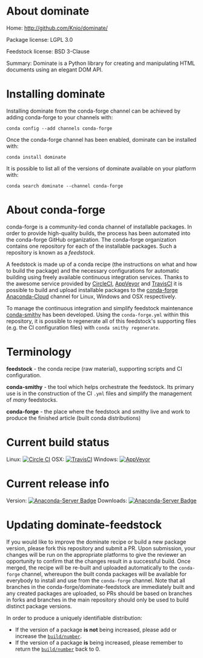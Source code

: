 About dominate
==============

Home: http://github.com/Knio/dominate/

Package license: LGPL 3.0

Feedstock license: BSD 3-Clause

Summary: Dominate is a Python library for creating and manipulating HTML documents using an elegant DOM API.



Installing dominate
===================

Installing dominate from the conda-forge channel can be achieved by adding conda-forge to your channels with:

```
conda config --add channels conda-forge
```

Once the conda-forge channel has been enabled, dominate can be installed with:

```
conda install dominate
```

It is possible to list all of the versions of dominate available on your platform with:

```
conda search dominate --channel conda-forge
```


About conda-forge
=================

conda-forge is a community-led conda channel of installable packages.
In order to provide high-quality builds, the process has been automated into the
conda-forge GitHub organization. The conda-forge organization contains one repository
for each of the installable packages. Such a repository is known as a *feedstock*.

A feedstock is made up of a conda recipe (the instructions on what and how to build
the package) and the necessary configurations for automatic building using freely
available continuous integration services. Thanks to the awesome service provided by
[CircleCI](https://circleci.com/), [AppVeyor](http://www.appveyor.com/)
and [TravisCI](https://travis-ci.org/) it is possible to build and upload installable
packages to the [conda-forge](https://anaconda.org/conda-forge)
[Anaconda-Cloud](http://docs.anaconda.org/) channel for Linux, Windows and OSX respectively.

To manage the continuous integration and simplify feedstock maintenance
[conda-smithy](http://github.com/conda-forge/conda-smithy) has been developed.
Using the ``conda-forge.yml`` within this repository, it is possible to regenerate all of
this feedstock's supporting files (e.g. the CI configuration files) with ``conda smithy regenerate``.


Terminology
===========

**feedstock** - the conda recipe (raw material), supporting scripts and CI configuration.

**conda-smithy** - the tool which helps orchestrate the feedstock.
                   Its primary use is in the construction of the CI ``.yml`` files
                   and simplify the management of *many* feedstocks.

**conda-forge** - the place where the feedstock and smithy live and work to
                  produce the finished article (built conda distributions)

Current build status
====================

Linux: [![Circle CI](https://circleci.com/gh/conda-forge/dominate-feedstock.svg?style=shield)](https://circleci.com/gh/conda-forge/dominate-feedstock)
OSX: [![TravisCI](https://travis-ci.org/conda-forge/dominate-feedstock.svg?branch=master)](https://travis-ci.org/conda-forge/dominate-feedstock)
Windows: [![AppVeyor](https://ci.appveyor.com/api/projects/status/github/conda-forge/dominate-feedstock?svg=True)](https://ci.appveyor.com/project/conda-forge/dominate-feedstock/branch/master)

Current release info
====================
Version: [![Anaconda-Server Badge](https://anaconda.org/conda-forge/dominate/badges/version.svg)](https://anaconda.org/conda-forge/dominate)
Downloads: [![Anaconda-Server Badge](https://anaconda.org/conda-forge/dominate/badges/downloads.svg)](https://anaconda.org/conda-forge/dominate)


Updating dominate-feedstock
===========================

If you would like to improve the dominate recipe or build a new
package version, please fork this repository and submit a PR. Upon submission,
your changes will be run on the appropriate platforms to give the reviewer an
opportunity to confirm that the changes result in a successful build. Once
merged, the recipe will be re-built and uploaded automatically to the
`conda-forge` channel, whereupon the built conda packages will be available for
everybody to install and use from the `conda-forge` channel.
Note that all branches in the conda-forge/dominate-feedstock are
immediately built and any created packages are uploaded, so PRs should be based
on branches in forks and branches in the main repository should only be used to
build distinct package versions.

In order to produce a uniquely identifiable distribution:
 * If the version of a package **is not** being increased, please add or increase
   the [``build/number``](http://conda.pydata.org/docs/building/meta-yaml.html#build-number-and-string).
 * If the version of a package **is** being increased, please remember to return
   the [``build/number``](http://conda.pydata.org/docs/building/meta-yaml.html#build-number-and-string)
   back to 0.
